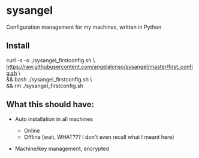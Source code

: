 # sysangel

Configuration management for my machines, written in Python

## Install

curl -s -o ./sysangel_firstconfig.sh \ <br />
https://raw.githubusercontent.com/angelalonso/sysangel/master/first_config.sh
\ <br />
&& bash ./sysangel_firstconfig.sh \ <br />
&& rm ./sysangel_firstconfig.sh<br />

## What this should have:
- Auto installation in all machines
  - Online
  - Offline (wait, WHAT??? I don't even recall what I meant here)

- Machine/key management, encrypted
